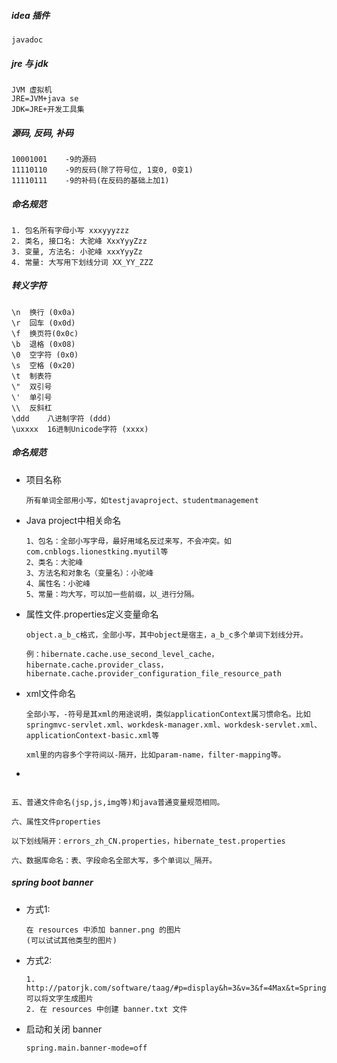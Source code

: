 ##### idea 插件

```
javadoc
```

##### jre 与 jdk

```
JVM 虚拟机
JRE=JVM+java se
JDK=JRE+开发工具集
```

##### 源码, 反码, 补码

```
10001001    -9的源码
11110110    -9的反码(除了符号位, 1变0, 0变1)
11110111    -9的补码(在反码的基础上加1)
```

##### 命名规范

```
1. 包名所有字母小写 xxxyyyzzz
2. 类名, 接口名: 大驼峰 XxxYyyZzz
3. 变量, 方法名: 小驼峰 xxxYyyZz
4. 常量: 大写用下划线分词 XX_YY_ZZZ
```

##### 转义字符

```
\n 	换行 (0x0a)
\r 	回车 (0x0d)
\f 	换页符(0x0c)
\b 	退格 (0x08)
\0 	空字符 (0x0)
\s 	空格 (0x20)
\t 	制表符
\" 	双引号
\' 	单引号
\\ 	反斜杠
\ddd 	八进制字符 (ddd)
\uxxxx 	16进制Unicode字符 (xxxx)
```

##### 命名规范

- 项目名称

  ```
  所有单词全部用小写，如testjavaproject、studentmanagement
  ```

- Java project中相关命名

  ```
  1、包名：全部小写字母，最好用域名反过来写，不会冲突。如com.cnblogs.lionestking.myutil等
  2、类名：大驼峰
  3、方法名和对象名（变量名）：小驼峰
  4、属性名：小驼峰
  5、常量：均大写，可以加一些前缀，以_进行分隔。
  ```

- 属性文件.properties定义变量命名

  ```
  object.a_b_c格式，全部小写，其中object是宿主，a_b_c多个单词下划线分开。
  
  例：hibernate.cache.use_second_level_cache，hibernate.cache.provider_class，hibernate.cache.provider_configuration_file_resource_path
  ```

- xml文件命名

  ```
  全部小写，-符号是其xml的用途说明，类似applicationContext属习惯命名。比如springmvc-servlet.xml、workdesk-manager.xml、workdesk-servlet.xml、applicationContext-basic.xml等
  
  xml里的内容多个字符间以-隔开，比如param-name，filter-mapping等。
  ```

- 

```

五、普通文件命名(jsp,js,img等)和java普通变量规范相同。

六、属性文件properties

以下划线隔开：errors_zh_CN.properties，hibernate_test.properties

六、数据库命名：表、字段命名全部大写，多个单词以_隔开。

```

##### spring boot banner

- 方式1:

  ```
  在 resources 中添加 banner.png 的图片
  (可以试试其他类型的图片)
  ```

- 方式2:

  ```
  1. http://patorjk.com/software/taag/#p=display&h=3&v=3&f=4Max&t=Spring%20Boot 可以将文字生成图片
  2. 在 resources 中创建 banner.txt 文件
  ```

- 启动和关闭 banner

  ```
  spring.main.banner-mode=off
  ```

  









